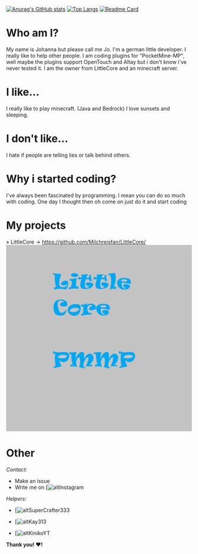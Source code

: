 [![Anurag's GitHub stats](https://github-readme-stats.vercel.app/api?username=Milchreisfan)](https://github.com/anuraghazra/github-readme-stats)
[![Top Langs](https://github-readme-stats.vercel.app/api/top-langs/?username=Milchreisfan&layout=compact)](https://github.com/anuraghazra/github-readme-stats)
[![Readme Card](https://github-readme-stats.vercel.app/api/pin/?username=Milchreisfan&repo=LittleCore)](https://github.com/anuraghazra/github-readme-stats)

# Who am I? #

My name is Johanna but please call me Jo.
I'm a german little developer.
I really like to help other people.
I am coding plugins for "PocketMine-MP", well maybe the plugins support OpenTouch and Altay but i don't know i've never tested it.
I am the owner from LittleCore and an minecraft server.

# I like... #

I really like to play minecraft. (Java and Bedrock)
I love sunsets and sleeping.

# I don't like... #

I hate if people are telling lies or talk behind others.

# Why i started coding? #

I've always been fascinated by programming. I mean you can do so much with coding. One day I thought then oh come on just do it and start coding

# My projects #

» LittleCore -> https://github.com/Milchreisfan/LittleCore/
[![alt](https://github.com/Milchreisfan/LittleCore/blob/master/lc.png)](https://github.com/Milchreisfan/LittleCore)

# Other #

_Contact:_ 

- Make an issue
- Write me on [![alt](https://www.instagram.com/milkyway._.isda/)Instagram

_Helpers:_

- [![alt](https://github.com/supercrafter333)SuperCrafter333

- [![alt](https://github.com/kay313)Kay313

- [![alt](https://github.com/kinikoyt)KinikoYT

**Thank you! :heart:!**
